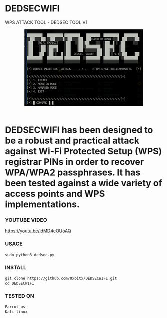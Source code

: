 # DEDSECWIFI
WPS ATTACK TOOL - DEDSEC TOOL V1
<center><img src="https://github.com/0xbitx/DEDSECWIFI/blob/main/dedsec.png" border="0"></center><br>

# DEDSECWIFI has been designed to be a robust and practical attack against Wi-Fi Protected Setup (WPS) registrar PINs in order to recover WPA/WPA2 passphrases. It has been tested against a wide variety of access points and WPS implementations. 

### YOUTUBE VIDEO
https://youtu.be/idMD4eOUoAQ

### USAGE
```
sudo python3 dedsec.py
```
### INSTALL
```
git clone https://github.com/0xbitx/DEDSECWIFI.git  
cd DEDSECWIFI
```
### TESTED ON
```
Parrot os
Kali linux
```
